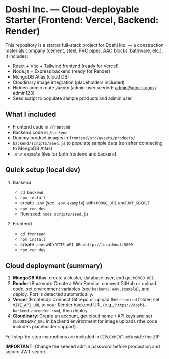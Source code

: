 # Doshi Inc. — Cloud-deployable Starter (Frontend: Vercel, Backend: Render)

This repository is a starter full-stack project for Doshi Inc. — a construction materials company (cement, steel, PVC pipes, AAC blocks, bathware, etc.). It includes:

- React + Vite + Tailwind frontend (ready for Vercel)
- Node.js + Express backend (ready for Render)
- MongoDB Atlas (cloud DB)
- Cloudinary image integration (placeholders included)
- Hidden admin route `/admin` (admin user seeded: admin@doshi.com / admin123)
- Seed script to populate sample products and admin user

## What I included
- Frontend code in `/frontend`
- Backend code in `/backend`
- Dummy product images in `frontend/src/assets/products/`
- `backend/scripts/seed.js` to populate sample data (run after connecting to MongoDB Atlas)
- `.env.example` files for both frontend and backend

## Quick setup (local dev)
1. Backend
   - `cd backend`
   - `npm install`
   - create `.env` (see `.env.example`) with `MONGO_URI` and `JWT_SECRET`
   - `npm run dev`
   - Run seed: `node scripts/seed.js`

2. Frontend
   - `cd frontend`
   - `npm install`
   - create `.env` with `VITE_API_URL=http://localhost:5000`
   - `npm run dev`

## Cloud deployment (summary)
1. **MongoDB Atlas**: create a cluster, database user, and get `MONGO_URI`.
2. **Render** (Backend): Create a Web Service, connect GitHub or upload code, set environment variables (see `backend/.env.example`), and deploy. Port is detected automatically.
3. **Vercel** (Frontend): Connect Git repo or upload the `frontend` folder; set `VITE_API_URL` to your Render backend URL (e.g., `https://doshi-backend.onrender.com`), then deploy.
4. **Cloudinary**: Create an account, get cloud name / API keys and set `CLOUDINARY_URL` in backend environment for image uploads (the code includes placeholder support).

Full step-by-step instructions are included in `DEPLOYMENT.md` inside the ZIP.

**IMPORTANT**: Change the seeded admin password before production and secure JWT secret.

